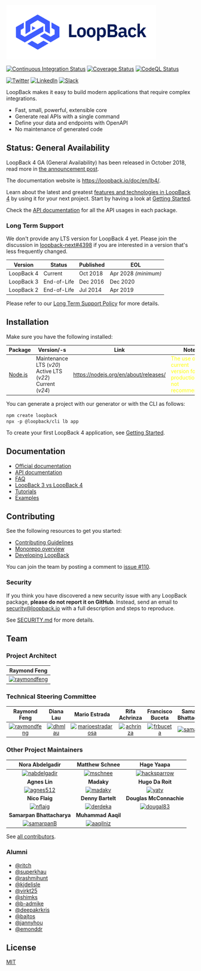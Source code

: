 <img src="https://raw.githubusercontent.com/loopbackio/loopback.io/gh-pages/images/branding/logo/blue/loopback-sm.png" alt="LoopBack4 logo" width="400"/>

[![Continuous Integration Status](https://github.com/loopbackio/loopback-next/actions/workflows/continuous-integration.yml/badge.svg)](https://github.com/loopbackio/loopback-next/actions/workflows/continuous-integration.yml)
[![Coverage Status](https://coveralls.io/repos/github/loopbackio/loopback-next/badge.svg?branch=master)](https://coveralls.io/github/loopbackio/loopback-next?branch=master)
[![CodeQL Status](https://github.com/loopbackio/loopback-next/workflows/CodeQL/badge.svg)](https://github.com/loopbackio/loopback-next/actions?query=workflow%3ACodeQL)

[![Twitter](https://img.shields.io/twitter/follow/strongloop.svg?style=social&label=Follow%20%40strongloop)](https://twitter.com/strongloop)
[![LinkedIn](https://img.shields.io/badge/Follow%20us-white?logo=linkedIn&color=0077B5&logoColor=white)](https://www.linkedin.com/groups/5046525/)
[![Slack](https://img.shields.io/badge/slack-Join%20workspace-%234A154B?logo=slack)](https://join.slack.com/t/loopbackio/shared_invite/zt-8lbow73r-SKAKz61Vdao~_rGf91pcsw)

LoopBack makes it easy to build modern applications that require complex
integrations.

- Fast, small, powerful, extensible core
- Generate real APIs with a single command
- Define your data and endpoints with OpenAPI
- No maintenance of generated code

## Status: General Availability

LoopBack 4 GA (General Availability) has been released in October 2018, read
more in [the announcement post](http://strongloop.com/strongblog/loopback-4-ga).

The documentation website is https://loopback.io/doc/en/lb4/.

Learn about the latest and greatest
[features and technologies in LoopBack 4](https://loopback.io/doc/en/lb4/Crafting-LoopBack-4.html)
by using it for your next project. Start by having a look at
[Getting Started](https://loopback.io/doc/en/lb4/Getting-started.html).

Check the [API documentation](https://loopback.io/doc/en/lb4/apidocs.index.html)
for all the API usages in each package.

### Long Term Support

We don't provide any LTS version for LoopBack 4 yet. Please join the discussion
in [loopback-next#4398](https://github.com/loopbackio/loopback-next/issues/4398)
if you are interested in a version that's less frequently changed.

| Version    | Status      | Published | EOL                  |
| ---------- | ----------- | --------- | -------------------- |
| LoopBack 4 | Current     | Oct 2018  | Apr 2028 _(minimum)_ |
| LoopBack 3 | End-of-Life | Dec 2016  | Dec 2020             |
| LoopBack 2 | End-of-Life | Jul 2014  | Apr 2019             |

Please refer to our
[Long Term Support Policy](https://loopback.io/doc/en/contrib/Long-term-support.html)
for more details.

## Installation

Make sure you have the following installed:

| Package                                    | Version/-s                                                             | Link                                  | Note                                                                                                  |
| ------------------------------------------ | ---------------------------------------------------------------------- | ------------------------------------- | ----------------------------------------------------------------------------------------------------- |
| [Node.js](https://nodejs.org/en/download/) | Maintenance LTS (_v20_) <br/> Active LTS (_v22_) <br/> Current (_v24_) | https://nodejs.org/en/about/releases/ | <span style="color: yellow;">The use of the current version for production is not recommended</span>. |

You can generate a project with our generator or with the CLI as follows:

```shell
npm create loopback
npx -p @loopback/cli lb app
```

To create your first LoopBack 4 application, see
[Getting Started](http://loopback.io/doc/en/lb4/Getting-started.html).

## Documentation

- [Official documentation](http://loopback.io/doc/en/lb4/)
- [API documentation](https://loopback.io/doc/en/lb4/apidocs.index.html)
- [FAQ](http://loopback.io/doc/en/lb4/FAQ.html)
- [LoopBack 3 vs LoopBack 4](http://loopback.io/doc/en/lb4/migration-overview.html)
- [Tutorials](http://loopback.io/doc/en/lb4/Tutorials.html)
- [Examples](http://loopback.io/doc/en/lb4/Examples.html)

## Contributing

See the following resources to get you started:

- [Contributing Guidelines](./docs/CONTRIBUTING.md)
- [Monorepo overview](./docs/site/MONOREPO.md)
- [Developing LoopBack](./docs/site/DEVELOPING.md)

You can join the team by posting a comment to
[issue #110](https://github.com/loopbackio/loopback-next/issues/110).

### Security

If you think you have discovered a new security issue with any LoopBack package,
**please do not report it on GitHub**. Instead, send an email to
[security@loopback.io](mailto:security@loopback.io) with a full description and
steps to reproduce.

See [SECURITY.md](SECURITY.md) for more details.

## Team

### Project Architect

|                  Raymond Feng                   |
| :---------------------------------------------: |
| [![raymondfeng]](http://github.com/raymondfeng) |

### Technical Steering Committee

|                  Raymond Feng                   |               Diana Lau               |                       Mario Estrada                        |               Rifa Achrinza                |              Francisco Buceta              |            Samarpan Bhattacharya             |
| :---------------------------------------------: | :-----------------------------------: | :--------------------------------------------------------: | :----------------------------------------: | :----------------------------------------: | :------------------------------------------: |
| [![raymondfeng]](http://github.com/raymondfeng) | [![dhmlau]](http://github.com/dhmlau) | [![marioestradarosa]](https://github.com/marioestradarosa) | [![achrinza]](https://github.com/achrinza) | [![frbuceta]](https://github.com/frbuceta) | [![samarpanB]](https://github.com/samarpanB) |

### Other Project Maintainers

|                 Nora Abdelgadir                  |               Matthew Schnee               |                    Hage Yaapa                    |
| :----------------------------------------------: | :----------------------------------------: | :----------------------------------------------: |
| [![nabdelgadir]](https://github.com/nabdelgadir) |  [![mschnee]](https://github.com/mschnee)  | [![hacksparrow]](https://github.com/hacksparrow) |
|                  **Agnes Lin**                   |                 **Madaky**                 |                 **Hugo Da Roit**                 |
|    [![agnes512]](https://github.com/agnes512)    |   [![madaky]](https://github.com/madaky)   |        [![yaty]](https://github.com/yaty)        |
|                  **Nico Flaig**                  |             **Denny Bartelt**              |             **Douglas McConnachie**              |
|      [![nflaig]](https://github.com/nflaig)      |  [![derdeka]](https://github.com/derdeka)  |    [![dougal83]](https://github.com/dougal83)    |
|            **Samarpan Bhattacharya**             |             **Muhammad Aaqil**             |                                                  |
|   [![samarpanB]](https://github.com/samarpanB)   | [![aaqilniz]](https://github.com/aaqilniz) |                                                  |

See
[all contributors](https://github.com/loopbackio/loopback-next/graphs/contributors).

### Alumni

- [@ritch](http://github.com/ritch)
- [@superkhau](https://github.com/superkhau)
- [@rashmihunt](https://github.com/rashmihunt)
- [@kjdelisle](https://github.com/kjdelisle)
- [@virkt25](https://github.com/virkt25)
- [@shimks](https://github.com/shimks)
- [@b-admike](https://github.com/b-admike)
- [@deepakrkris](https://github.com/deepakrkris)
- [@bajtos](http://github.com/bajtos)
- [@jannyhou](http://github.com/jannyHou)
- [@emonddr](https://github.com/emonddr)

## License

[MIT](LICENSE)

[raymondfeng]: https://avatars0.githubusercontent.com/u/540892?v=3&s=60
[ritch]: https://avatars2.githubusercontent.com/u/462228?v=3&s=60
[dhmlau]: https://avatars2.githubusercontent.com/u/25489897?v=3&s=60
[jannyhou]: https://avatars2.githubusercontent.com/u/12554153?v=3&s=60
[hacksparrow]: https://avatars2.githubusercontent.com/u/950112?v=3&s=60
[nabdelgadir]: https://avatars0.githubusercontent.com/u/42985749?v=3&s=60
[marioestradarosa]: https://avatars2.githubusercontent.com/u/4633823?v=3&s=60
[yaty]: https://avatars3.githubusercontent.com/u/11981803?v=3&s=60
[emonddr]: https://avatars0.githubusercontent.com/u/6864736??v=3&s=60
[agnes512]: https://avatars3.githubusercontent.com/u/50331796?v=3&s=60
[deepakrkris]: https://avatars0.githubusercontent.com/u/7688315?v=3&s=60
[derdeka]: https://avatars3.githubusercontent.com/u/13640166?v=3&s=60
[dougal83]: https://avatars0.githubusercontent.com/u/2735881?v=3&s=60
[achrinza]: https://avatars3.githubusercontent.com/u/25147899?v=3&s=60
[frbuceta]: https://avatars2.githubusercontent.com/u/13822438?v=4&s=60
[mschnee]: https://avatars0.githubusercontent.com/u/1375316?v=4&s=60
[madaky]: https://avatars3.githubusercontent.com/u/17172989?v=4&s=60
[nflaig]: https://avatars3.githubusercontent.com/u/38436224?v=4&s=60
[samarpanb]: https://avatars.githubusercontent.com/u/13620435?v=4&s=60
[aaqilniz]: https://avatars.githubusercontent.com/u/25802906?v=4&s=60
